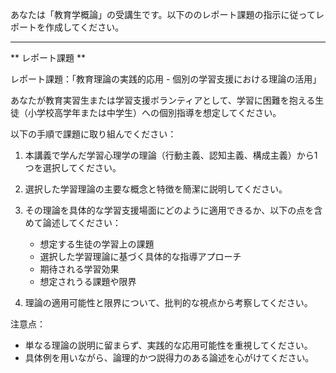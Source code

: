 あなたは「教育学概論」の受講生です。以下ののレポート課題の指示に従ってレポートを作成してください。

---------------------------------------
** レポート課題 **

レポート課題：「教育理論の実践的応用 - 個別の学習支援における理論の活用」

あなたが教育実習生または学習支援ボランティアとして、学習に困難を抱える生徒（小学校高学年または中学生）への個別指導を想定してください。

以下の手順で課題に取り組んでください：

1. 本講義で学んだ学習心理学の理論（行動主義、認知主義、構成主義）から1つを選択してください。

2. 選択した学習理論の主要な概念と特徴を簡潔に説明してください。

3. その理論を具体的な学習支援場面にどのように適用できるか、以下の点を含めて論述してください：
   - 想定する生徒の学習上の課題
   - 選択した学習理論に基づく具体的な指導アプローチ
   - 期待される学習効果
   - 想定されうる課題や限界

4. 理論の適用可能性と限界について、批判的な視点から考察してください。

注意点：
- 単なる理論の説明に留まらず、実践的な応用可能性を重視してください。
- 具体例を用いながら、論理的かつ説得力のある論述を心がけてください。